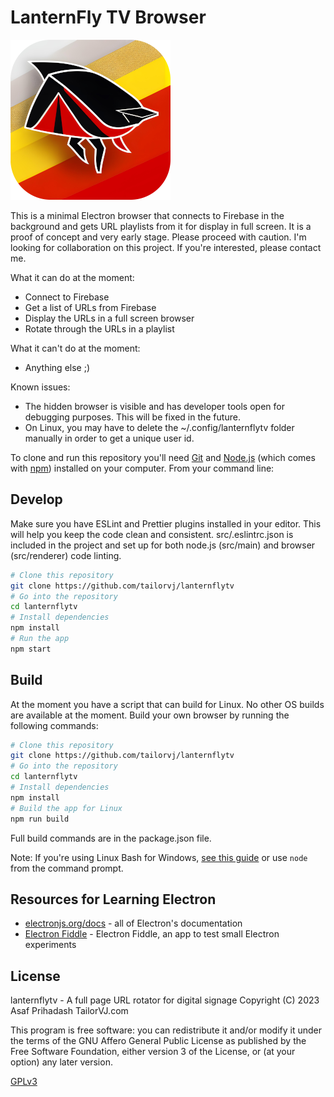 # LanternFly TV Browser

![LanternFlyTV Logo](resources/icon256.png "LanternFlyTV Logo")

This is a minimal Electron browser that connects to Firebase in the background and gets URL playlists from it for display in full screen. It is a proof of concept and very early stage. Please proceed with caution. I'm looking for collaboration on this project. If you're interested, please contact me.

What it can do at the moment:

- Connect to Firebase
- Get a list of URLs from Firebase
- Display the URLs in a full screen browser
- Rotate through the URLs in a playlist

What it can't do at the moment:

- Anything else ;)

Known issues:

- The hidden browser is visible and has developer tools open for debugging purposes. This will be fixed in the future.
- On Linux, you may have to delete the ~/.config/lanternflytv folder manually in order to get a unique user id.

To clone and run this repository you'll need [Git](https://git-scm.com) and [Node.js](https://nodejs.org/en/download/) (which comes with [npm](http://npmjs.com)) installed on your computer. From your command line:

## Develop

Make sure you have ESLint and Prettier plugins installed in your editor. This will help you keep the code clean and consistent. src/.eslintrc.json is included in the project and set up for both node.js (src/main) and browser (src/renderer) code linting.

```bash
# Clone this repository
git clone https://github.com/tailorvj/lanternflytv
# Go into the repository
cd lanternflytv
# Install dependencies
npm install
# Run the app
npm start
```

## Build

At the moment you have a script that can build for Linux. No other OS builds are available at the moment.
Build your own browser by running the following commands:

```bash
# Clone this repository
git clone https://github.com/tailorvj/lanternflytv
# Go into the repository
cd lanternflytv
# Install dependencies
npm install
# Build the app for Linux
npm run build
```

Full build commands are in the package.json file.

Note: If you're using Linux Bash for Windows, [see this guide](https://www.howtogeek.com/261575/how-to-run-graphical-linux-desktop-applications-from-windows-10s-bash-shell/) or use `node` from the command prompt.

## Resources for Learning Electron

- [electronjs.org/docs](https://electronjs.org/docs) - all of Electron's documentation
- [Electron Fiddle](https://electronjs.org/fiddle) - Electron Fiddle, an app to test small Electron experiments

## License

lanternflytv - A full page URL rotator for digital signage
Copyright (C) 2023  Asaf Prihadash TailorVJ.com

This program is free software: you can redistribute it and/or modify
it under the terms of the GNU Affero General Public License as
published by the Free Software Foundation, either version 3 of the
License, or (at your option) any later version.

[GPLv3](LICENSE.md)
